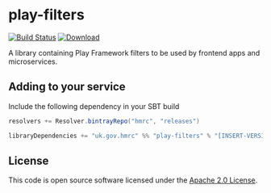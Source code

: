 play-filters
============

[![Build Status](https://travis-ci.org/hmrc/play-filters.svg)](https://travis-ci.org/hmrc/play-filters) [ ![Download](https://api.bintray.com/packages/hmrc/releases/play-filters/images/download.svg) ](https://bintray.com/hmrc/releases/play-filters/_latestVersion)


A library containing Play Framework filters to be used by frontend apps and microservices.

## Adding to your service

Include the following dependency in your SBT build

```scala
resolvers += Resolver.bintrayRepo("hmrc", "releases")

libraryDependencies += "uk.gov.hmrc" %% "play-filters" % "[INSERT-VERSION]"
```

## License ##
 
This code is open source software licensed under the [Apache 2.0 License]("http://www.apache.org/licenses/LICENSE-2.0.html").
